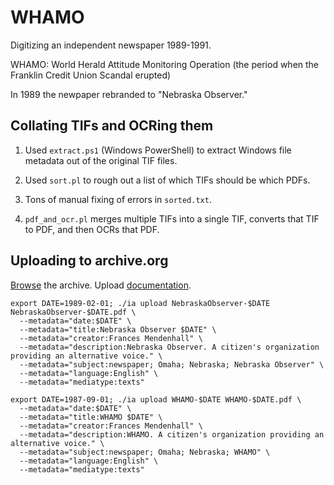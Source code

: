 # WHAMO

Digitizing an independent newspaper 1989-1991.

WHAMO: World Herald Attitude Monitoring Operation (the period when the Franklin Credit Union Scandal erupted)

In 1989 the newpaper rebranded to "Nebraska Observer."

## Collating TIFs and OCRing them

1. Used `extract.ps1` (Windows PowerShell) to extract Windows file metadata out of the original TIF files.

2. Used `sort.pl` to rough out a list of which TIFs should be which PDFs.

3. Tons of manual fixing of errors in `sorted.txt`.

4. `pdf_and_ocr.pl` merges multiple TIFs into a single TIF, converts that TIF to PDF, and then OCRs that PDF.

## Uploading to archive.org

[Browse](https://archive.org/search?query=creator%3A%22Frances+Mendenhall%22) the archive.
Upload [documentation](https://archive.org/developers/internetarchive/cli.html#upload).

```
export DATE=1989-02-01; ./ia upload NebraskaObserver-$DATE NebraskaObserver-$DATE.pdf \
  --metadata="date:$DATE" \
  --metadata="title:Nebraska Observer $DATE" \
  --metadata="creator:Frances Mendenhall" \
  --metadata="description:Nebraska Observer. A citizen's organization providing an alternative voice." \
  --metadata="subject:newspaper; Omaha; Nebraska; Nebraska Observer" \
  --metadata="language:English" \
  --metadata="mediatype:texts"

export DATE=1987-09-01; ./ia upload WHAMO-$DATE WHAMO-$DATE.pdf \
  --metadata="date:$DATE" \
  --metadata="title:WHAMO $DATE" \
  --metadata="creator:Frances Mendenhall" \
  --metadata="description:WHAMO. A citizen's organization providing an alternative voice." \
  --metadata="subject:newspaper; Omaha; Nebraska; WHAMO" \
  --metadata="language:English" \
  --metadata="mediatype:texts"
```

